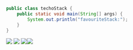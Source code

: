 ```java
public class techoStack {
    public static void main(String[] args) {
        System.out.println("favouriteStack:");
    }
}
```

<img src="https://img.shields.io/badge/Dart-000000?style=for-the-badge&logo=Dart&logoColor=white"/> <img src="https://img.shields.io/badge/Flutter-000000?style=for-the-badge&logo=Flutter&logoColor=white"/> <img src="https://img.shields.io/badge/Kotlin-000000?style=for-the-badge&logo=Kotlin&logoColor=white"/><img src="https://img.shields.io/badge/QML-000000?style=for-the-badge&logo=qt&logoColor=white"/>
